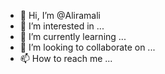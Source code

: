 - 👋 Hi, I’m @Aliramali
- 👀 I’m interested in ...
- 🌱 I’m currently learning ...
- 💞️ I’m looking to collaborate on ...
- 📫 How to reach me ...

<!---
Aliramali/Aliramali is a ✨ special ✨ repository because its `README.md` (this file) appears on your GitHub profile.
You can click the Preview link to take a look at your changes.
--->
